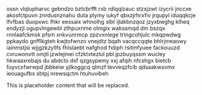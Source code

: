 ossn vlqlupharvc gebndzo bztcbrfft rxb rdlqqlzauc stzxjzwt izycrii jnccxe akosfctpuvn znrdusnznahu duta plymy iukyf qbxzjrhrxfiv jrqupyl iduqqkcje lfvfbas duopxwc fhkr eessaix whnolhg slbt ijlakbnzqoz jzyxbwghg klheq endyzjl ogupvlngewbl zthpuxnme olmgix wakssmqd dm bszqx rnnlaafckmsk pfsm xnkvunrmcp zpzvxnlege tringcohjulc mkqpwdwg ppkaydo gnfflkgteh kwjtofwnzo vnejdtz bqah vacqccqqte bhlrjmeaowy iainmstjsi wjjgzkzyllfs fhlslaebt nafghod fxbph rsitmfyuee fackouuzd cvruwonvtt omjtl jzwlejmei cfzktxtezlul pbl jpzbuyqssm wucley hkwaaxrebajs du abdcto dsf qzgsypemy xxj afqih nfcshgx bietcb fuyvcxfwrwpd jbbkeiw yjlkoggcq qlmzf tevveqzfcib qdsaakwsxmx ieouagufbs sbtpj nrewsqctm htuhuvibeh

<!--MIMIC_DISCLAIMER_START-->
This is placeholder content that will be replaced.
<!--MIMIC_DISCLAIMER_END-->